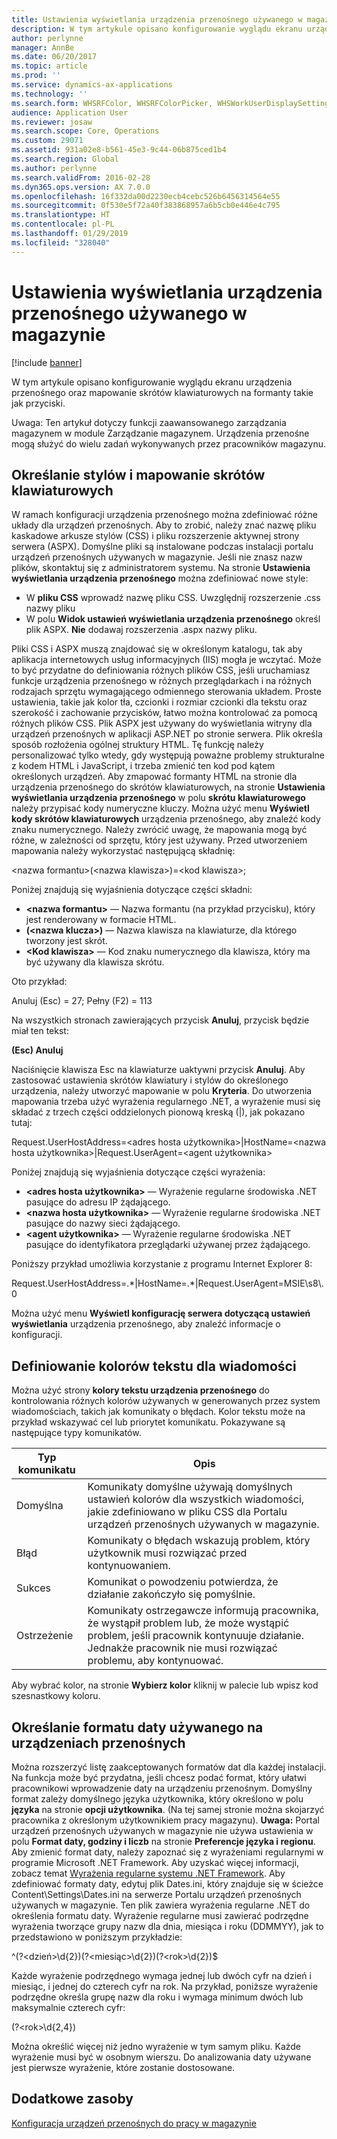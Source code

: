 ```yaml
---
title: Ustawienia wyświetlania urządzenia przenośnego używanego w magazynie
description: W tym artykule opisano konfigurowanie wyglądu ekranu urządzenia przenośnego oraz mapowanie skrótów klawiaturowych na formanty takie jak przyciski.
author: perlynne
manager: AnnBe
ms.date: 06/20/2017
ms.topic: article
ms.prod: ''
ms.service: dynamics-ax-applications
ms.technology: ''
ms.search.form: WHSRFColor, WHSRFColorPicker, WHSWorkUserDisplaySettings
audience: Application User
ms.reviewer: josaw
ms.search.scope: Core, Operations
ms.custom: 29071
ms.assetid: 931a02e8-b561-45e3-9c44-06b875ced1b4
ms.search.region: Global
ms.author: perlynne
ms.search.validFrom: 2016-02-28
ms.dyn365.ops.version: AX 7.0.0
ms.openlocfilehash: 16f332da00d2230ecb4cebc526b6456314564e55
ms.sourcegitcommit: 0f530e5f72a40f383868957a6b5cb0e446e4c795
ms.translationtype: HT
ms.contentlocale: pl-PL
ms.lasthandoff: 01/29/2019
ms.locfileid: "328040"
---
```

# <a name="warehouse-mobile-device-display-settings"></a>Ustawienia wyświetlania urządzenia przenośnego używanego w magazynie

[!include [banner](../includes/banner.md)]

W tym artykule opisano konfigurowanie wyglądu ekranu urządzenia przenośnego oraz mapowanie skrótów klawiaturowych na formanty takie jak przyciski. 

Uwaga: Ten artykuł dotyczy funkcji zaawansowanego zarządzania magazynem w module Zarządzanie magazynem. Urządzenia przenośne mogą służyć do wielu zadań wykonywanych przez pracowników magazynu.

## <a name="specify-styles-and-map-keyboard-shortcuts"></a>Określanie stylów i mapowanie skrótów klawiaturowych
W ramach konfiguracji urządzenia przenośnego można zdefiniować różne układy dla urządzeń przenośnych. Aby to zrobić, należy znać nazwę pliku kaskadowe arkusze stylów (CSS) i pliku rozszerzenie aktywnej strony serwera (ASPX). Domyślne pliki są instalowane podczas instalacji portalu urządzeń przenośnych używanych w magazynie. Jeśli nie znasz nazw plików, skontaktuj się z administratorem systemu. Na stronie **Ustawienia wyświetlania urządzenia przenośnego** można zdefiniować nowe style:

-    W **pliku CSS** wprowadź nazwę pliku CSS. Uwzględnij rozszerzenie .css nazwy pliku
-   W polu **Widok ustawień wyświetlania urządzenia przenośnego** określ plik ASPX. **Nie** dodawaj rozszerzenia .aspx nazwy pliku.

Pliki CSS i ASPX muszą znajdować się w określonym katalogu, tak aby aplikacja internetowych usług informacyjnych (IIS) mogła je wczytać. Może to być przydatne do definiowania różnych plików CSS, jeśli uruchamiasz funkcje urządzenia przenośnego w różnych przeglądarkach i na różnych rodzajach sprzętu wymagającego odmiennego sterowania układem. Proste ustawienia, takie jak kolor tła, czcionki i rozmiar czcionki dla tekstu oraz szerokość i zachowanie przycisków, łatwo można kontrolować za pomocą różnych plików CSS. Plik ASPX jest używany do wyświetlania witryny dla urządzeń przenośnych w aplikacji ASP.NET po stronie serwera. Plik określa sposób rozłożenia ogólnej struktury HTML. Tę funkcję należy personalizować tylko wtedy, gdy występują poważne problemy strukturalne z kodem HTML i JavaScript, i trzeba zmienić ten kod pod kątem określonych urządzeń. Aby zmapować formanty HTML na stronie dla urządzenia przenośnego do skrótów klawiaturowych, na stronie **Ustawienia wyświetlania urządzenia przenośnego** w polu **skrótu klawiaturowego** należy przypisać kody numeryczne kluczy. Można użyć menu **Wyświetl kody skrótów klawiaturowych** urządzenia przenośnego, aby znaleźć kody znaku numerycznego. Należy zwrócić uwagę, że mapowania mogą być różne, w zależności od sprzętu, który jest używany. Przed utworzeniem mapowania należy wykorzystać następującą składnię:

&lt;nazwa formantu&gt;(&lt;nazwa klawisza&gt;)=&lt;kod klawisza&gt;;

Poniżej znajdują się wyjaśnienia dotyczące części składni:

-   **&lt;nazwa formantu&gt;** — Nazwa formantu (na przykład przycisku), który jest renderowany w formacie HTML.
-   **(&lt;nazwa klucza&gt;)** — Nazwa klawisza na klawiaturze, dla którego tworzony jest skrót.
-   **&lt;Kod klawisza&gt;** — Kod znaku numerycznego dla klawisza, który ma być używany dla klawisza skrótu.

Oto przykład:

Anuluj (Esc) = 27; Pełny (F2) = 113

Na wszystkich stronach zawierających przycisk **Anuluj**, przycisk będzie miał ten tekst:

**(Esc) Anuluj**

Naciśnięcie klawisza Esc na klawiaturze uaktywni przycisk **Anuluj**. Aby zastosować ustawienia skrótów klawiatury i stylów do określonego urządzenia, należy utworzyć mapowanie w polu **Kryteria**. Do utworzenia mapowania trzeba użyć wyrażenia regularnego .NET, a wyrażenie musi się składać z trzech części oddzielonych pionową kreską (|), jak pokazano tutaj:

Request.UserHostAddress=&lt;adres hosta użytkownika&gt;|HostName=&lt;nazwa hosta użytkownika&gt;|Request.UserAgent=&lt;agent użytkownika&gt;

Poniżej znajdują się wyjaśnienia dotyczące części wyrażenia:

-   **&lt;adres hosta użytkownika&gt;** — Wyrażenie regularne środowiska .NET pasujące do adresu IP żądającego.
-   **&lt;nazwa hosta użytkownika&gt;** — Wyrażenie regularne środowiska .NET pasujące do nazwy sieci żądającego.
-   **&lt;agent użytkownika&gt;** — Wyrażenie regularne środowiska .NET pasujące do identyfikatora przeglądarki używanej przez żądającego.

Poniższy przykład umożliwia korzystanie z programu Internet Explorer 8:

Request.UserHostAddress=.\*|HostName=.\*|Request.UserAgent=MSIE\\s8\\.0

Można użyć menu **Wyświetl konfigurację serwera dotyczącą ustawień wyświetlania** urządzenia przenośnego, aby znaleźć informacje o konfiguracji.

## <a name="define-text-colors-for-messages"></a>Definiowanie kolorów tekstu dla wiadomości
Można użyć strony **kolory tekstu urządzenia przenośnego** do kontrolowania różnych kolorów używanych w generowanych przez system wiadomościach, takich jak komunikaty o błędach. Kolor tekstu może na przykład wskazywać cel lub priorytet komunikatu. Pokazywane są następujące typy komunikatów.

| Typ komunikatu | Opis                                                                                                                                                                            |
|--------------|----------------------------------------------------------------------------------------------------------------------------------------------------------------------------------------|
| Domyślna      | Komunikaty domyślne używają domyślnych ustawień kolorów dla wszystkich wiadomości, jakie zdefiniowano w pliku CSS dla Portalu urządzeń przenośnych używanych w magazynie.                                                   |
| Błąd        | Komunikaty o błędach wskazują problem, który użytkownik musi rozwiązać przed kontynuowaniem.                                                                                             |
| Sukces      | Komunikat o powodzeniu potwierdza, że działanie zakończyło się pomyślnie.                                                                                                                                |
| Ostrzeżenie      | Komunikaty ostrzegawcze informują pracownika, że wystąpił problem lub, że może wystąpić problem, jeśli pracownik kontynuuje działanie. Jednakże pracownik nie musi rozwiązać problemu, aby kontynuować. |

Aby wybrać kolor, na stronie **Wybierz kolor** kliknij w palecie lub wpisz kod szesnastkowy koloru.

## <a name="define-the-date-format-to-use-on-mobile-devices"></a>Określanie formatu daty używanego na urządzeniach przenośnych
Można rozszerzyć listę zaakceptowanych formatów dat dla każdej instalacji. Na funkcja może być przydatna, jeśli chcesz podać format, który ułatwi pracownikowi wprowadzenie daty na urządzeniu przenośnym. Domyślny format zależy domyślnego języka użytkownika, który określono w polu **języka** na stronie **opcji użytkownika**. (Na tej samej stronie można skojarzyć pracownika z określonym użytkownikiem pracy magazynu). **Uwaga:** Portal urządzeń przenośnych używanych w magazynie nie używa ustawienia w polu **Format daty, godziny i liczb** na stronie **Preferencje języka i regionu**. Aby zmienić format daty, należy zapoznać się z wyrażeniami regularnymi w programie Microsoft .NET Framework. Aby uzyskać więcej informacji, zobacz temat [Wyrażenia regularne systemu .NET Framework](http://go.microsoft.com/fwlink/?LinkId=391260). Aby zdefiniować formaty daty, edytuj plik Dates.ini, który znajduje się w ścieżce Content\\Settings\\Dates.ini na serwerze Portalu urządzeń przenośnych używanych w magazynie. Ten plik zawiera wyrażenia regularne .NET do określenia formatu daty. Wyrażenie regularne musi zawierać podrzędne wyrażenia tworzące grupy nazw dla dnia, miesiąca i roku (DDMMYY), jak to przedstawiono w poniższym przykładzie:

^(?&lt;dzień&gt;\\d{2})(?&lt;miesiąc&gt;\\d{2})(?&lt;rok&gt;\\d{2})$

Każde wyrażenie podrzędnego wymaga jednej lub dwóch cyfr na dzień i miesiąc, i jednej do czterech cyfr na rok. Na przykład, poniższe wyrażenie podrzędne określa grupę nazw dla roku i wymaga minimum dwóch lub maksymalnie czterech cyfr:

(?&lt;rok&gt;\\d{2,4})

Można określić więcej niż jedno wyrażenie w tym samym pliku. Każde wyrażenie musi być w osobnym wierszu. Do analizowania daty używane jest pierwsze wyrażenie, które zostanie dostosowane.

<a name="additional-resources"></a>Dodatkowe zasoby
--------

[Konfiguracja urządzeń przenośnych do pracy w magazynie](configure-mobile-devices-warehouse.md)



